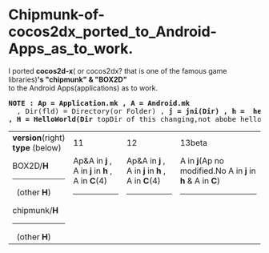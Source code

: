 Chipmunk-of-cocos2dx_ported_to_Android-Apps_as_to_work.
=============================
I ported **cocos2d-x**( or cocos2dx? that is one of the famous game libraries)**'s "chipmunk" & "BOX2D"**  
to the Android Apps(applications) as  to work.  
<pre><b>NOTE : Ap = Application.mk , A = Android.mk</b>
&nbsp; , Dir(fld) = Directory(or Folder) , <b>j = jni(Dir) , h =  helloworld(Dir) , C = Classes(Dir)
, H = HelloWorld(Dir</b> topDir of this changing,not abobe helloworldDir.<b>)</b> , <b>t = template(Dir</b> without <b>H</b>)
</pre>
<table><tr>
<td><b>version</b>(right)<br><b>type</b> (below)</td><td>11</td><td>12</td><td>13beta</td></tr>
<tr><td>BOX2D/<b>H</b><hr>&nbsp; (other <b>H</b>)</td>
<td>Ap&A in <b>j</b> , A in <b>j</b> in <b>h</b> , A in <b>C</b>(4)<hr></td>
<td>Ap&A in <b>j</b> , A in <b>j</b> in <b>h</b> , A in <b>C</b>(4)<hr></td>
<td>A in <b>j</b>(Ap no modified.No A in <b>j</b> in <b>h</b> & A in <b>C</b>)<hr></td></tr>

<tr><td>chipmunk/<b>H</b><hr>&nbsp; (other <b>H</b>)</pre></td>
<td><br>&nbsp;</td>
<td><br>&nbsp;</td>
<td><br>&nbsp;</td></tr></table>
  
